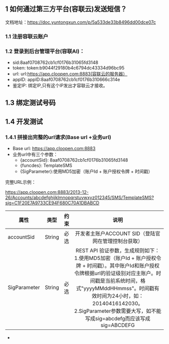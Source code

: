 ## 1 如何通过第三方平台(容联云)发送短信？

文档地址：https://doc.yuntongxun.com/p/5a533de33b8496dd00dce07c

### 1.1 注册容联云账户

### 1.2 登录到后台管理平台(容联AI)：

-  sid:8aaf0708762cb1cf0176b31065fd3148
- token: token:b9044f29180b4c6794dc43334d96bc95
- url: url:https://app.cloopen.com:8883(容联云的服务器）
- appID: appID:8aaf0708762cb1cf0176b310666c314e
- 鉴定IP: 绑定IP,只有这个IP发出才容联云才接收。

## 1.3 绑定测试号码

## 1.4 开发测试

### 1.4.1 拼接出完整的url请求(Base url +业务url)

- Base url: https://app.cloopen.com:8883
- 业务url中有三个参数：
  - {accountSid}: 8aaf0708762cb1cf0176b31065fd3148
  - {funcdes}: TemplateSMS
  - {SigParameter}:使用MD5加密（账户Id + 账户授权令牌 + 时间戳）

完整URL示例：

https://app.cloopen.com:8883/2013-12-26/Accounts/abcdefghijklmnopqrstuvwxyz012345/SMS/TemplateSMS?sig=C1F20E7A9733CE94F680C70A1DBABCD

| 属性         | 类型   | 约束 |                             说明                             |
| ------------ | ------ | ---- | :----------------------------------------------------------: |
| accountSid   | String | 必选 |     开发者主账户ACCOUNT SID（登陆官网在管理控制台获取）      |
| SigParameter | String | 必选 | REST API 验证参数，生成规则如下：1.使用MD5加密（账户Id + 账户授权令牌 + 时间戳）。其中账户Id和账户授权令牌根据url的验证级别对应主账户。时间戳是当前系统时间，格式"yyyyMMddHHmmss"。时间戳有效时间为24小时，如：20140416142030。2.SigParameter参数需要大写，如不能写成sig=abcdefg而应该写成sig=ABCDEFG |

- 